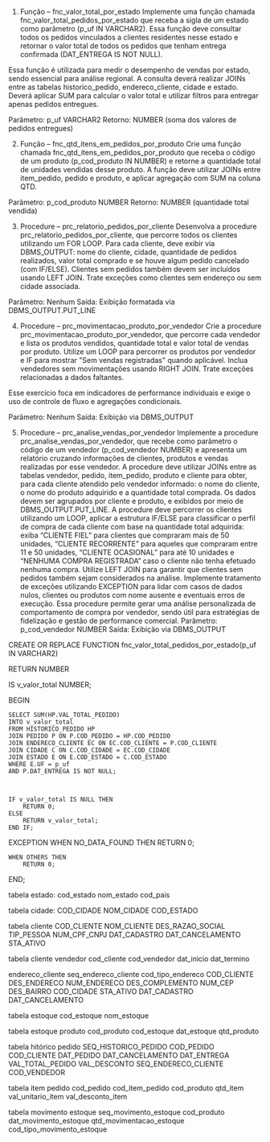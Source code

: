 1. Função – fnc_valor_total_por_estado
Implemente uma função chamada fnc_valor_total_pedidos_por_estado que receba a sigla de um estado como parâmetro (p_uf IN VARCHAR2). Essa função deve consultar todos os pedidos vinculados a clientes residentes nesse estado e retornar o valor total de todos os pedidos que tenham entrega confirmada (DAT_ENTREGA IS NOT NULL).

Essa função é utilizada para medir o desempenho de vendas por estado, sendo essencial para análise regional. A consulta deverá realizar JOINs entre as tabelas historico_pedido, endereco_cliente, cidade e estado. Deverá aplicar SUM para calcular o valor total e utilizar filtros para entregar apenas pedidos entregues.

Parâmetro: p_uf VARCHAR2
Retorno: NUMBER (soma dos valores de pedidos entregues)

2. Função – fnc_qtd_itens_em_pedidos_por_produto
Crie uma função chamada fnc_qtd_itens_em_pedidos_por_produto que receba o código de um produto (p_cod_produto IN NUMBER) e retorne a quantidade total de unidades vendidas desse produto. A função deve utilizar JOINs entre item_pedido, pedido e produto, e aplicar agregação com SUM na coluna QTD.

Parâmetro: p_cod_produto NUMBER
Retorno: NUMBER (quantidade total vendida)

3. Procedure – prc_relatorio_pedidos_por_cliente
Desenvolva a procedure prc_relatorio_pedidos_por_cliente, que percorre todos os clientes utilizando um FOR LOOP. Para cada cliente, deve exibir via DBMS_OUTPUT: nome do cliente, cidade, quantidade de pedidos realizados, valor total comprado e se houve algum pedido cancelado (com IF/ELSE). Clientes sem pedidos também devem ser incluídos usando LEFT JOIN. Trate exceções como clientes sem endereço ou sem cidade associada.

Parâmetro: Nenhum
Saída: Exibição formatada via DBMS_OUTPUT.PUT_LINE


4. Procedure – prc_movimentacao_produto_por_vendedor
Crie a procedure prc_movimentacao_produto_por_vendedor, que percorre cada vendedor e lista os produtos vendidos, quantidade total e valor total de vendas por produto. Utilize um LOOP para percorrer os produtos por vendedor e IF para mostrar "Sem vendas registradas" quando aplicável. Inclua vendedores sem movimentações usando RIGHT JOIN. Trate exceções relacionadas a dados faltantes.

Esse exercício foca em indicadores de performance individuais e exige o uso de controle de fluxo e agregações condicionais.

Parâmetro: Nenhum
Saída: Exibição via DBMS_OUTPUT


5. Procedure – prc_analise_vendas_por_vendedor
   Implemente a procedure prc_analise_vendas_por_vendedor, que recebe como parâmetro o código de um vendedor (p_cod_vendedor NUMBER) e apresenta um relatório cruzando informações de clientes, produtos e vendas realizadas por esse vendedor. A procedure deve utilizar JOINs entre as tabelas vendedor, pedido, item_pedido, produto e cliente para obter, para cada cliente atendido pelo vendedor informado: o nome do cliente, o nome do produto adquirido e a quantidade total comprada. Os dados devem ser agrupados por cliente e produto, e exibidos por meio de DBMS_OUTPUT.PUT_LINE. A procedure deve percorrer os clientes utilizando um LOOP, aplicar a estrutura IF/ELSE para classificar o perfil de compra de cada cliente com base na quantidade total adquirida: exiba “CLIENTE FIEL” para clientes que compraram mais de 50 unidades, “CLIENTE RECORRENTE” para aqueles que compraram entre 11 e 50 unidades, “CLIENTE OCASIONAL” para até 10 unidades e “NENHUMA COMPRA REGISTRADA” caso o cliente não tenha efetuado nenhuma compra. Utilize LEFT JOIN para garantir que clientes sem pedidos também sejam considerados na análise. Implemente tratamento de exceções utilizando EXCEPTION para lidar com casos de dados nulos, clientes ou produtos com nome ausente e eventuais erros de execução. Essa procedure permite gerar uma análise personalizada de comportamento de compra por vendedor, sendo útil para estratégias de fidelização e gestão de performance comercial.
Parâmetro: p_cod_vendedor NUMBER
Saída: Exibição via DBMS_OUTPUT

CREATE OR REPLACE FUNCTION fnc_valor_total_pedidos_por_estado(p_uf IN VARCHAR2)

RETURN NUMBER

IS
    v_valor_total    NUMBER;

BEGIN



    SELECT SUM(HP.VAL_TOTAL_PEDIDO)
    INTO v_valor_total
    FROM HISTORICO_PEDIDO HP
    JOIN PEDIDO P ON P.COD_PEDIDO = HP.COD_PEDIDO
    JOIN ENDERECO_CLIENTE EC ON EC.COD_CLIENTE = P.COD_CLIENTE
    JOIN CIDADE C ON C.COD_CIDADE = EC.COD_CIDADE
    JOIN ESTADO E ON E.COD_ESTADO = C.COD_ESTADO
    WHERE E.UF = p_uf
    AND P.DAT_ENTREGA IS NOT NULL;



    IF v_valor_total IS NULL THEN
        RETURN 0;
    ELSE
        RETURN v_valor_total;
    END IF;



EXCEPTION
    WHEN NO_DATA_FOUND THEN
        RETURN 0;

    WHEN OTHERS THEN
        RETURN 0;

END;



tabela estado:
cod_estado
nom_estado
cod_pais

tabela cidade:
COD_CIDADE
NOM_CIDADE
COD_ESTADO

tabela cliente
COD_CLIENTE
NOM_CLIENTE
DES_RAZAO_SOCIAL
TIP_PESSOA
NUM_CPF_CNPJ
DAT_CADASTRO
DAT_CANCELAMENTO
STA_ATIVO

tabela cliente vendedor
cod_cliente
cod_vendedor
dat_inicio
dat_termino

endereco_cliente
seq_endereco_cliente
cod_tipo_endereco
COD_CLIENTE
DES_ENDERECO
NUM_ENDERECO
DES_COMPLEMENTO
NUM_CEP
DES_BAIRRO
COD_CIDADE
STA_ATIVO
DAT_CADASTRO
DAT_CANCELAMENTO

tabela estoque
cod_estoque
nom_estoque

tabela estoque produto
cod_produto
cod_estoque
dat_estoque
qtd_produto

tabela hitórico pedido
SEQ_HISTORICO_PEDIDO
COD_PEDIDO
COD_CLIENTE
DAT_PEDIDO
DAT_CANCELAMENTO
DAT_ENTREGA
VAL_TOTAL_PEDIDO
VAL_DESCONTO
SEQ_ENDERECO_CLIENTE
COD_VENDEDOR

tabela item pedido
cod_pedido
cod_item_pedido
cod_produto
qtd_item
val_unitario_item
val_desconto_item

tabela movimento estoque
seq_movimento_estoque
cod_produto
dat_movimento_estoque
qtd_movimentacao_estoque
cod_tipo_movimento_estoque
